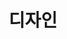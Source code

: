 ---
title: "디자인"
permalink: /rpi4cluster/design/
last_modified_at: 2021-11-09T17:35:23+09:00
toc: true
excerpt: "This post should [...]"
tagline: $excerpt
---